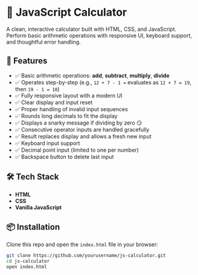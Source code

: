 # 🧮 JavaScript Calculator

A clean, interactive calculator built with HTML, CSS, and JavaScript. Perform basic arithmetic operations with responsive UI, keyboard support, and thoughtful error handling.


## 🚀 Features

- ✅ Basic arithmetic operations: **add**, **subtract**, **multiply**, **divide**
- ✅ Operates step-by-step (e.g., `12 + 7 - 1 =` evaluates as `12 + 7 = 19`, then `19 - 1 = 18`)
- ✅ Fully responsive layout with a modern UI
- ✅ Clear display and input reset
- ✅ Proper handling of invalid input sequences
- ✅ Rounds long decimals to fit the display
- ✅ Displays a snarky message if dividing by zero 😏
- ✅ Consecutive operator inputs are handled gracefully
- ✅ Result replaces display and allows a fresh new input
- ✅ Keyboard input support
- ✅ Decimal point input (limited to one per number)
- ✅ Backspace button to delete last input


## 🛠️ Tech Stack

- **HTML**
- **CSS**
- **Vanilla JavaScript**

## 📦 Installation

Clone this repo and open the `index.html` file in your browser:

```bash
git clone https://github.com/yourusername/js-calculator.git
cd js-calculator
open index.html
